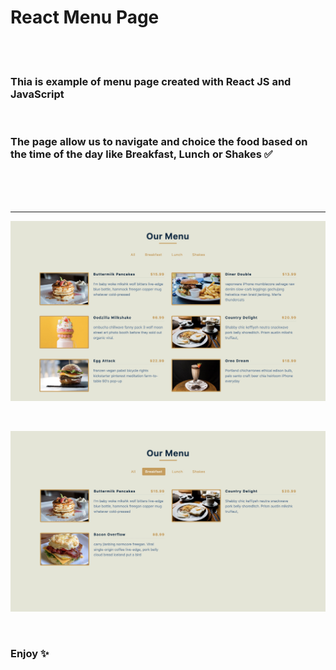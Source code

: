# React Menu Page

</br>
</br>

### Thia is example of menu page created with React JS and JavaScript

</br>

### The page allow us to navigate and choice the food based on the time of the day like Breakfast, Lunch or Shakes ✅

</br>
</br>
</br>

---

![menu-image](./public/images/menu-page-react.jpg)

</br>

![breakfast-image](./public/images/menu-page-breakfast.jpg)

</br>

### Enjoy ✨

